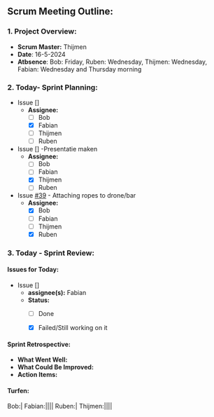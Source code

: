 ## Scrum Meeting Outline:

### 1. Project Overview:

- **Scrum Master:** Thijmen
- **Date**: 16-5-2024
- **Atbsence**: Bob: Friday, Ruben: Wednesday, Thijmen: Wednesday, Fabian: Wednesday and Thursday morning
### 2. Today- Sprint Planning:

- Issue []
  - **Assignee:** 
    - [ ] Bob
    - [x] Fabian
    - [ ] Thijmen
    - [ ] Ruben

- Issue [] -Presentatie maken
  - **Assignee:** 
    - [ ] Bob
    - [ ] Fabian
    - [x] Thijmen
    - [ ] Ruben

- Issue [#39](https://github.com/FabianDumitrascu/DroneDelivery/issues/39) - Attaching ropes to drone/bar
  - **Assignee:** 
    - [x] Bob
    - [ ] Fabian
    - [ ] Thijmen
    - [x] Ruben

### 3. Today - Sprint Review:

#### Issues for Today:
- Issue []
  - **assignee(s):** Fabian
  - **Status:** 
    - [ ] Done
    - [x] Failed/Still working on it



#### Sprint Retrospective:

- **What Went Well:** 
- **What Could Be Improved:** 
- **Action Items:** 


#### Turfen:
Bob:|
Fabian:||||
Ruben:|
Thijmen:||||
